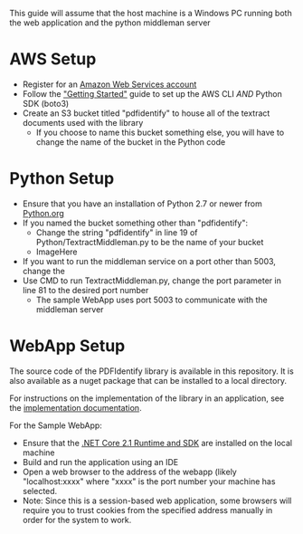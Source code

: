 This guide will assume that the host machine is a Windows PC running both the web application and the python middleman server

# AWS Setup

* Register for an [Amazon Web Services account](https://aws.amazon.com/)
* Follow the ["Getting Started"](https://docs.aws.amazon.com/textract/latest/dg/setup-awscli-sdk.html) guide to set up the AWS CLI *AND* Python SDK (boto3)
* Create an S3 bucket titled "pdfidentify" to house all of the textract documents used with the library
  * If you choose to name this bucket something else, you will have to change the name of the bucket in the Python code
 
# Python Setup

* Ensure that you have an installation of Python 2.7 or newer from [Python.org](https://www.python.org/)
* If you named the bucket something other than "pdfidentify":
  * Change the string "pdfidentify" in line 19 of Python/TextractMiddleman.py to be the name of your bucket
  * ImageHere
* If you want to run the middleman service on a port other than 5003, change the 
* Use CMD to run TextractMiddleman.py, change the port parameter in line 81 to the desired port number
  * The sample WebApp uses port 5003 to communicate with the middleman server
  
# WebApp Setup

The source code of the PDFIdentify library is available in this repository. It is also available as a nuget package that can be installed to a local directory.

For instructions on the implementation of the library in an application, see the [implementation documentation]().

For the Sample WebApp:

* Ensure that the [.NET Core 2.1 Runtime and SDK](https://dotnet.microsoft.com/download/dotnet-core/2.1) are installed on the local machine
* Build and run the application using an IDE
* Open a web browser to the address of the webapp (likely "localhost:xxxx" where "xxxx" is the port number your machine has selected.
* Note: Since this is a session-based web application, some browsers will require you to trust cookies from the specified address manually in order for the system to work.


